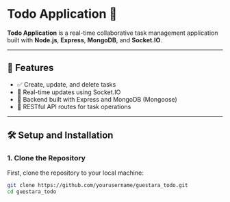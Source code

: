 # Todo Application 📝

**Todo Application** is a real-time collaborative task management application built with **Node.js**, **Express**, **MongoDB**, and **Socket.IO**.

---

## 🚀 Features

- ✅ Create, update, and delete tasks
- 🔁 Real-time updates using Socket.IO
- 🧠 Backend built with Express and MongoDB (Mongoose)
- 🔗 RESTful API routes for task operations

---

## 🛠️ Setup and Installation

### 1. Clone the Repository

First, clone the repository to your local machine:

```bash
git clone https://github.com/yourusername/guestara_todo.git
cd guestara_todo
```
